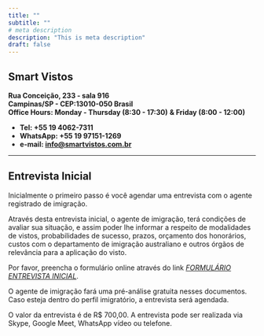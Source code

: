 ```yaml
---
title: ""
subtitle: ""
# meta description
description: "This is meta description"
draft: false
---
```

## **Smart Vistos**  
**Rua Conceição, 233 - sala 916**  
**Campinas/SP - CEP:13010-050 Brasil**  
**Office Hours: Monday - Thursday (8:30 - 17:30)**
**&             Friday            (8:00 - 12:00)**

* **Tel: +55 19 4062-7311**
* **WhatsApp: +55 19 97151-1269**  
* **e-mail: info@smartvistos.com.br**


_________________________________________________________________________________________________________________________________

## **Entrevista Inicial**

Inicialmente o primeiro passo é você agendar uma entrevista com o agente registrado de imigração.

Através desta entrevista inicial, o agente de imigração, terá condições de avaliar sua situação, e assim poder lhe informar a respeito de modalidades de vistos, probabilidades de sucesso, prazos, orçamento dos honorários, custos com o departamento de imigração australiano e outros órgãos de relevância para a aplicação do visto.

Por favor, preencha o formulário online através do link [*FORMULÁRIO ENTREVISTA INICIAL*](<https://smartvistos.wufoo.com/forms/formulario-entrevista-inicial/>).

O agente de imigração fará uma pré-análise gratuita nesses documentos.
Caso esteja dentro do perfil imigratório, a entrevista será agendada.
 
O valor da entrevista é de R$ 700,00.
A entrevista pode ser realizada via Skype, Google Meet, WhatsApp vídeo ou telefone.

